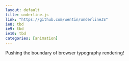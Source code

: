 ```yaml
---
layout: default 
title: underline.js
link: "https://github.com/wentin/underlineJS"
ie8: tbd 
ie9: tbd 
ie10: tbd 
categories: [animation]
---
```

Pushing the boundary of browser typography rendering!
